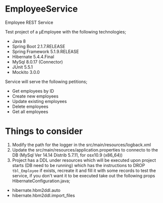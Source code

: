 # EmployeeService
Employee REST Service

Test project of a µEmployee with the following technologies;
* Java 8
* Spring Boot 2.1.7.RELEASE
* Spring Framework 5.1.9.RELEASE
* Hibernate 5.4.4.Final
* MySql 8.0.17 (Connector)
* JUnit 5.5.1
* Mockito 3.0.0

Service will serve the following petitions;
* Get employees by ID
* Create new employees
* Update existing employees
* Delete employees
* Get all employees

# Things to consider
1. Modify the path for the logger in the src/main/resources/logback.xml
2. Update the src/main/resources/application.properties to connecto to the DB (MySql Ver 14.14 Distrib 5.7.11, for osx10.9 (x86_64))
3. Project has a DDL under resources which will be executed upon project starts (DB need to be running) which has the instructions to DROP `tbl_Employee` if exists, recreate it and fill it with some records to test the service, if you don't want it to be executed take out the following props HibernateConfiguration.java;
  * hibernate.hbm2ddl.auto
  * hibernate.hbm2ddl.import_files
